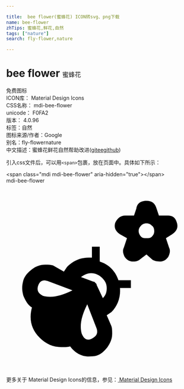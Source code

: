 ```yaml
---

title:  bee flower(蜜蜂花) ICON转svg、png下载
name: bee-flower
zhTips: 蜜蜂花,鲜花,自然
tags: ["nature"]
search: fly-flower,nature

---
```


# bee flower  <small style="font-size: 60%;font-weight: 100">蜜蜂花</small>


<div class="detail-page">
<p>
<span><span class="badge-success badge">免费图标</span> </span>
<br/>
<span>
ICON库：
<span class="badge-secondary badge">Material Design Icons</span> 
</span>
<br/>
<span>
CSS名称：
<span class="badge-secondary badge">mdi-bee-flower</span> 
</span>
<br/>
<span>
unicode：
<span class="badge-secondary badge">F0FA2</span> 
<copy-btn content='F0FA2' btn-title=""></copy-btn>
<copy-btn :content='String.fromCodePoint(parseInt("F0FA2", 16))' btn-title="复制U"></copy-btn>
</span>
<br/>
<span>
版本：
<span class="badge-secondary badge">4.0.96</span> 
</span><br/><span>标签：<span class="badge-light badge"><router-link to="/tags/nature.html">自然</router-link></span></span>
<br/>
<span>图标来源/作者：<span class="badge-light badge">Google</span></span> 
<br/>
<span>别名：<span class="badge-light badge">fly-flower</span><span class="badge-light badge">nature</span></span><br/><span class="zh-detail">中文描述：<span class="badge-primary badge">蜜蜂花</span><span class="badge-primary badge">鲜花</span><span class="badge-primary badge">自然</span><span class="help-link"><span>帮助改进</span>(<a href="https://gitee.com/liuwave/icon-helper/edit/master/json/material/bee-flower.json" target="_blank" rel="noopener noreferrer">gitee</a><a href="https://github.com/liuwave/icon-helper/edit/master/json/material/bee-flower.json" target="_blank" rel="noopener noreferrer">github</a></span>)</span><br/>
</p>
</div>
<div class="alert alert-dark">
  <i class="mdi mdi-bee-flower mdi-48px"></i>
  <i class="mdi mdi-bee-flower mdi-36px"></i>
  <i class="mdi mdi-bee-flower mdi-24px"></i>
  <i class="mdi mdi-bee-flower mdi-18px"></i>
</div>
<div>
  <p>引入css文件后，可以用<code>&lt;span&gt;</code>包裹，放在页面中。具体如下所示：    
  </p>
  <div class="alert alert-primary" style="font-size: 14px">
    &lt;span class="mdi mdi-bee-flower" aria-hidden="true"&gt;&lt;/span&gt;
    <copy-btn content='<span class="mdi mdi-bee-flower" aria-hidden="true"></span>'></copy-btn>
  </div>
  <div class="alert alert-secondary">
    <i class="mdi mdi-bee-flower"
    style="font-size: 24px"
    aria-hidden="true"></i> mdi-bee-flower
    <copy-btn content="mdi-bee-flower" btn-title="复制图标名称"></copy-btn>
  </div>
</div>
<div id="svg" class="svg-wrap">
<svg xmlns="http://www.w3.org/2000/svg" viewBox="0 0 24 24"><path d="M11.6 13V12.9L11.3 12.6H11.2L9.6 12C10 11.7 10.4 11.5 10.9 11.5C11.4 11.5 11.9 11.7 12.3 12.1C12.7 12.5 12.9 12.9 12.9 13.4C12.9 13.9 12.8 14.3 12.4 14.7L11.6 13M9.7 19.3C9.4 18.3 9.6 17.1 10.4 15.5L11.6 18.6C11.8 19.2 11.6 19.6 11 19.9C10.4 20.2 10 20 9.7 19.3M4.1 13.1C4.3 12.5 4.7 12.3 5.3 12.5L8.5 13.7C6.9 14.5 5.7 14.7 4.7 14.4C4.1 14.1 3.9 13.7 4.1 13.1M12 8.1H11V9.5H10.6C9.5 9.5 8.6 9.9 7.8 10.7L7.4 11.3L6 10.5C5.7 10.4 5.4 10.4 5 10.4C4.4 10.4 3.8 10.6 3.3 11S2.4 11.8 2.2 12.4C2 13.1 2 13.7 2.2 14.4C2.5 15.1 2.8 15.6 3.3 15.9C2.9 17.4 3.2 18.7 4.3 19.8C5.1 20.6 6 21 7.1 21C7.6 21 7.9 21 8.2 20.9C8.8 21.7 9.6 22.2 10.6 22.2C10.9 22.2 11.3 22.2 11.6 22.1C12.2 21.9 12.6 21.5 13 21C13.4 20.4 13.6 19.9 13.6 19.3C13.6 18.9 13.6 18.6 13.5 18.3L12.9 16.9L13.5 16.5C14.3 15.7 14.7 14.6 14.6 13.4H16V12.4H14.4C14 11.2 13.2 10.4 12 10V8.1M17.3 6.8C17.1 6.6 17 6.3 17 6.1C17 5.8 17.1 5.6 17.3 5.4C17.5 5.2 17.7 5.1 18 5.1S18.5 5.2 18.7 5.4C18.9 5.5 19 5.8 19 6.1C19 6.4 18.9 6.6 18.7 6.8C18.5 7 18.3 7 18 7S17.5 7 17.3 6.8M20.7 4.1H19.6L19.3 3.2C19.1 2.5 18.7 2.2 18 2.2C17.3 2.2 16.8 2.5 16.7 3.2L16.4 4.1H15.3C14.7 4.1 14.3 4.4 14 5C13.8 5.6 14 6.1 14.6 6.5L15.5 7L15.1 8.2C14.9 8.6 15 9 15.2 9.4C15.5 9.8 15.8 10 16.3 10C16.7 10 17 9.9 17.2 9.7L18 9.1L18.8 9.8C19 9.9 19.3 10 19.7 10C20.2 10 20.5 9.8 20.8 9.4C21 9 21.1 8.6 20.9 8.2L20.5 7L21.3 6.5C21.9 6.1 22.1 5.6 21.9 5C21.7 4.3 21.3 4.1 20.7 4.1Z" /></svg>
</div>
<detail full-name='mdi-bee-flower'></detail>
    
<div><p>更多关于 Material Design Icons的信息，参见：<a target="_blank" href="https://iconhelper.cn/material.html"> Material Design Icons</a>
</p></div>
